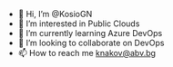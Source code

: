 - 👋 Hi, I’m @KosioGN
- 👀 I’m interested in Public Clouds
- 🌱 I’m currently learning Azure DevOps
- 💞️ I’m looking to collaborate on DevOps
- 📫 How to reach me knakov@abv.bg

<!---
KosioGN/KosioGN is a ✨ special ✨ repository because its `README.md` (this file) appears on your GitHub profile.
You can click the Preview link to take a look at your changes.
--->
